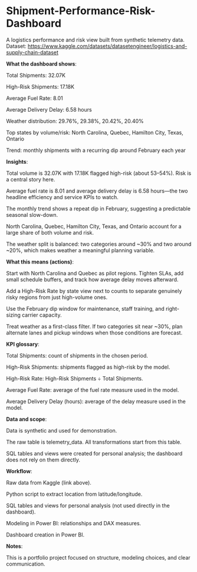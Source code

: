 # Shipment-Performance-Risk-Dashboard
A logistics performance and risk view built from synthetic telemetry data.
Dataset: https://www.kaggle.com/datasets/datasetengineer/logistics-and-supply-chain-dataset

**What the dashboard shows**:

  Total Shipments: 32.07K
  
  High-Risk Shipments: 17.18K
  
  Average Fuel Rate: 8.01
  
  Average Delivery Delay: 6.58 hours
  
  Weather distribution: 29.76%, 29.38%, 20.42%, 20.40%
  
  Top states by volume/risk: North Carolina, Quebec, Hamilton City, Texas, Ontario
  
  Trend: monthly shipments with a recurring dip around February each year


**Insights**:

  Total volume is 32.07K with 17.18K flagged high-risk (about 53–54%). Risk is a central story here.
  
  Average fuel rate is 8.01 and average delivery delay is 6.58 hours—the two headline efficiency and service KPIs to watch.
  
  The monthly trend shows a repeat dip in February, suggesting a predictable seasonal slow-down.
  
  North Carolina, Quebec, Hamilton City, Texas, and Ontario account for a large share of both volume and risk.
  
  The weather split is balanced: two categories around ~30% and two around ~20%, which makes weather a meaningful planning variable.


**What this means (actions)**:

  Start with North Carolina and Quebec as pilot regions. Tighten SLAs, add small schedule buffers, and track how average delay moves afterward.
  
  Add a High-Risk Rate by state view next to counts to separate genuinely risky regions from just high-volume ones.
  
  Use the February dip window for maintenance, staff training, and right-sizing carrier capacity.
  
  Treat weather as a first-class filter. If two categories sit near ~30%, plan alternate lanes and pickup windows when those conditions are forecast.


**KPI glossary**:

  Total Shipments: count of shipments in the chosen period.
  
  High-Risk Shipments: shipments flagged as high-risk by the model.
  
  High-Risk Rate: High-Risk Shipments ÷ Total Shipments.
  
  Average Fuel Rate: average of the fuel rate measure used in the model.
  
  Average Delivery Delay (hours): average of the delay measure used in the model.


**Data and scope**:

  Data is synthetic and used for demonstration.
  
  The raw table is telemetry_data. All transformations start from this table.
  
  SQL tables and views were created for personal analysis; the dashboard does not rely on them directly.


**Workflow**:

  Raw data from Kaggle (link above).
  
  Python script to extract location from latitude/longitude.
  
  SQL tables and views for personal analysis (not used directly in the dashboard).
  
  Modeling in Power BI: relationships and DAX measures.
  
  Dashboard creation in Power BI.


**Notes**:

  This is a portfolio project focused on structure, modeling choices, and clear communication.
